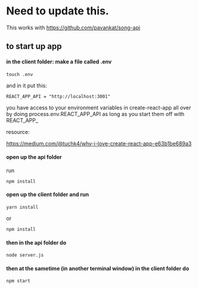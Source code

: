 # Need to update this.

This works with https://github.com/pavankat/song-api

## to start up app

#### in the client folder: make a file called .env

```
touch .env
```

and in it put this:

```
REACT_APP_API = "http://localhost:3001"
```

you have access to your environment variables in create-react-app all over by doing process.env.REACT_APP_API as long as you start them off with REACT_APP_

resource:

https://medium.com/@tuchk4/why-i-love-create-react-app-e63b1be689a3 

#### open up the api folder

run 

```
npm install
```

#### open up the client folder and run

```
yarn install 
```

or 

```
npm install
```

#### then in the api folder do 

```
node server.js
```

#### then at the sametime (in another terminal window) in the client folder do

```
npm start
```